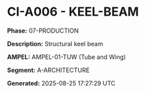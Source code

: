 # CI-A006 - KEEL-BEAM

**Phase:** 07-PRODUCTION

**Description:** Structural keel beam

**AMPEL:** AMPEL-01-TUW (Tube and Wing)

**Segment:** A-ARCHITECTURE

**Generated:** 2025-08-25 17:27:29 UTC
